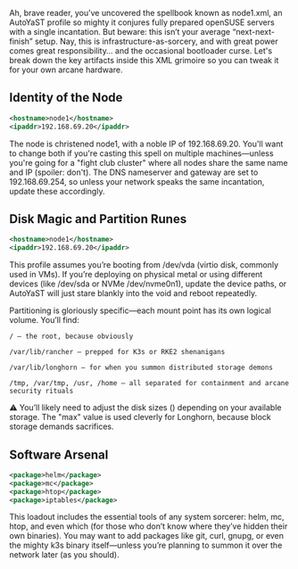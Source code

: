 Ah, brave reader, you’ve uncovered the spellbook known as node1.xml, an AutoYaST profile so mighty it conjures fully prepared openSUSE servers with a single incantation. But beware: this isn’t your average “next-next-finish” setup. Nay, this is infrastructure-as-sorcery, and with great power comes great responsibility… and the occasional bootloader curse. Let's break down the key artifacts inside this XML grimoire so you can tweak it for your own arcane hardware.

## Identity of the Node

```xml
<hostname>node1</hostname>
<ipaddr>192.168.69.20</ipaddr>
```

The node is christened node1, with a noble IP of 192.168.69.20. You'll want to change both if you're casting this spell on multiple machines—unless you're going for a "fight club cluster" where all nodes share the same name and IP (spoiler: don't). The DNS nameserver and gateway are set to 192.168.69.254, so unless your network speaks the same incantation, update these accordingly.

## Disk Magic and Partition Runes

```xml
<hostname>node1</hostname>
<ipaddr>192.168.69.20</ipaddr>
```

This profile assumes you’re booting from /dev/vda (virtio disk, commonly used in VMs). If you’re deploying on physical metal or using different devices (like /dev/sda or NVMe /dev/nvme0n1), update the device paths, or AutoYaST will just stare blankly into the void and reboot repeatedly.

Partitioning is gloriously specific—each mount point has its own logical volume. You’ll find:

    / — the root, because obviously

    /var/lib/rancher — prepped for K3s or RKE2 shenanigans

    /var/lib/longhorn — for when you summon distributed storage demons

    /tmp, /var/tmp, /usr, /home — all separated for containment and arcane security rituals

⚠️ You’ll likely need to adjust the disk sizes (<size>) depending on your available storage. The "max" value is used cleverly for Longhorn, because block storage demands sacrifices.

## Software Arsenal

```xml
<package>helm</package>
<package>mc</package>
<package>htop</package>
<package>iptables</package>
```

This loadout includes the essential tools of any system sorcerer: helm, mc, htop, and even which (for those who don’t know where they’ve hidden their own binaries). You may want to add packages like git, curl, gnupg, or even the mighty k3s binary itself—unless you’re planning to summon it over the network later (as you should).

